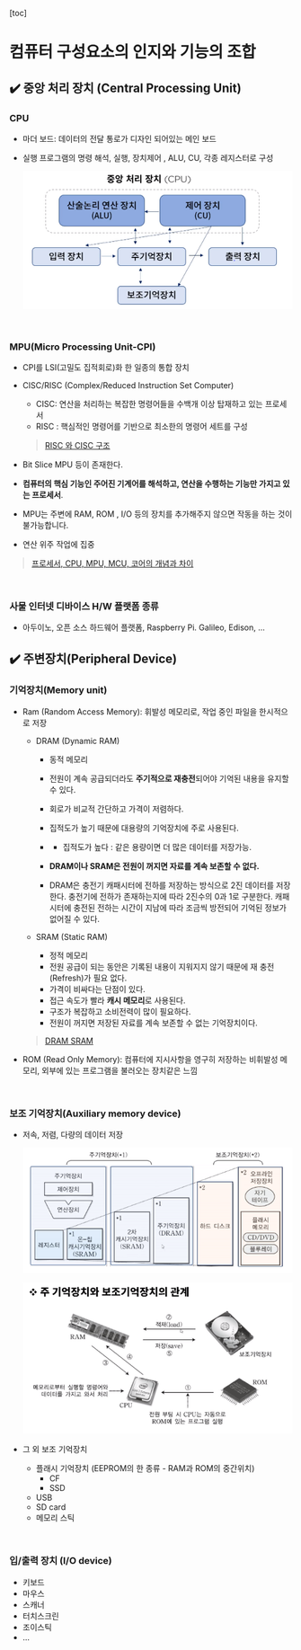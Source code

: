 [toc]

# 컴퓨터 구성요소의 인지와 기능의 조합

## :heavy_check_mark: 중앙 처리 장치 (Central Processing Unit)

### CPU

- 마더 보드: 데이터의 전달 통로가 디자인 되어있는 메인 보드

- 실행 프로그램의 명령 해석, 실행, 장치제어 , ALU, CU, 각종 레지스터로 구성

  ![image-20210216193925520](assets/image-20210216193925520.png)

  

<br>

### MPU(Micro Processing Unit-CPI)

- CPI를 LSI(고밀도 집적회로)화 한 일종의 통합 장치

- CISC/RISC (Complex/Reduced Instruction Set Computer)

  - CISC: 연산을 처리하는 복잡한 명령어들을 수백개 이상 탑재하고 있는 프로세서
  - RISC : 핵심적인 명령어를 기반으로 최소한의 명령어 세트를 구성

  > [RISC 와 CISC 구조](https://frontalnh.github.io/2018/04/17/%EC%BB%B4%ED%93%A8%ED%84%B0-%EA%B5%AC%EC%A1%B0-risc-%EC%99%80-cisc-%EA%B5%AC%EC%A1%B0/)

- Bit Slice MPU 등이 존재한다.

- **컴퓨터의 핵심 기능인 주어진 기계어를 해석하고, 연산을 수행하는 기능만 가지고 있는 프로세서**. 
- MPU는 주변에 RAM, ROM , I/O 등의 장치를 추가해주지 않으면 작동을 하는 것이 불가능합니다.
- 연산 위주 작업에 집중

> [프로세서, CPU, MPU, MCU, 코어의 개념과 차이](http://melonicedlatte.com/computerarchitecture/2019/10/15/143300.html)

<br>

### 사물 인터넷 디바이스 H/W 플랫폼 종류

- 아두이노, 오픈 소스 하드웨어 플랫폼, Raspberry Pi. Galileo, Edison, ...



## :heavy_check_mark: 주변장치(Peripheral Device)


### 기억장치(Memory unit)

- Ram (Random Access Memory): 휘발성 메모리로, 작업 중인 파일을 한시적으로 저장

  - DRAM (Dynamic RAM)

    - 동적 메모리

    - 전원이 계속 공급되더라도 **주기적으로 재충전**되어야 기억된 내용을 유지할 수 있다.

    - 회로가 비교적 간단하고 가격이 저렴하다.

    - 집적도가 높기 때문에 대용량의 기억장치에 주로 사용된다.

    - - 집적도가 높다 : 같은 용량이면 더 많은 데이터를 저장가능.

    - **DRAM이나 SRAM은 전원이 꺼지면 자료를 계속 보존할 수 없다.**

    - DRAM은 충전기 캐패시터에 전하를 저장하는 방식으로 2진 데이터를 저장한다.
      충전기에 전하가 존재하는지에 따라 2진수의 0과 1로 구분한다.
      캐패시터에 충전된 전하는 시간이 지남에 따라 조금씩 방전되어 기억된 정보가 없어질 수 있다.

  - SRAM (Static RAM)

    - 정적 메모리
    - 전원 공급이 되는 동안은 기록된 내용이 지워지지 않기 때문에 재 충전(Refresh)가 필요 없다.
    - 가격이 비싸다는 단점이 있다.
    - 접근 속도가 빨라 **캐시 메모리**로 사용된다.
    - 구조가 복잡하고 소비전력이 많이 필요하다.
    - 전원이 꺼지면 저장된 자료를 계속 보존할 수 없는 기억장치이다.

  > [DRAM SRAM](http://itnovice1.blogspot.com/2019/09/sram-dram.html)

- ROM (Read Only Memory): 컴퓨터에 지시사항을 영구히 저장하는 비휘발성 메모리, 외부에 있는 프로그램을 불러오는 장치같은 느낌

<br>

### 보조 기억장치(Auxiliary memory device)

- 저속, 저렴, 다량의 데이터 저장

  ![image-20210216195148437](assets/image-20210216195148437.png)

  ![image-20210216195238117](assets/image-20210216195238117.png)

- 그 외 보조 기억장치

  - 플래시 기억장치 (EEPROM의 한 종류 - RAM과 ROM의 중간위치)
    - CF
    - SSD
  - USB
  - SD card
  - 메모리 스틱

<br>

### 입/출력 장치 (I/O device)

- 키보드
- 마우스
- 스캐너
- 터치스크린
- 조이스틱
- ...



